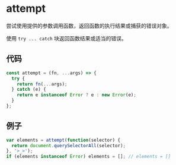 # attempt

尝试使用提供的参数调用函数，返回函数的执行结果或捕获的错误对象。

使用 `try ... catch` 块返回函数结果或适当的错误。

## 代码

```js
const attempt = (fn, ...args) => {
  try {
    return fn(...args);
  } catch (e) {
    return e instanceof Error ? e : new Error(e);
  }
};
```

## 例子

```js
var elements = attempt(function(selector) {
  return document.querySelectorAll(selector);
}, '>_>');
if (elements instanceof Error) elements = []; // elements = []
```
